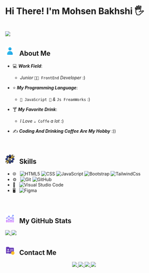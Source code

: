 # Hi There! I'm Mohsen Bakhshi 🖐
<br/>

<img src="https://github-production-user-asset-6210df.s3.amazonaws.com/74038190/241765440-80728820-e06b-4f96-9c9e-9df46f0cc0a5.gif" />

<br/>

<h2>
  <img width='30px' src= "https://github.com/MhsnBakhshi/MhsnBakhshi/blob/main/icons8-customer-48.png?raw=true" /> &nbsp;
  About Me
</h2>

- 💻 ***Work Field***:
   - *Junior* `👨‍💻 FrontEnd` *Developer* :)
- ⭐ ***My Programming Language***:
   - `👑 JavaScript 👑` *&* `Js FreamWorks` :) 
- 🍸 ***My Favorite Drink***:
   - *I Love* `☕ Coffe` *a lot* :)
  
- ✍️ ***Coding And Drinking Coffee Are My Hobby*** :))

<br/>

<h2>
  <img width='30px' src= "https://github.com/MhsnBakhshi/MhsnBakhshi/blob/main/icons8-skill-64.png?raw=true" /> &nbsp;
  Skills
</h2>

- 🌐 &nbsp;
   ![HTML5](https://img.shields.io/badge/-HTML5-333333?style=flat&logo=HTML5)
   ![CSS](https://img.shields.io/badge/-CSS-333333?style=flat&logo=CSS3&logoColor=1572B6)
   ![JavaScript](https://img.shields.io/badge/-JavaScript-333333?style=flat&logo=javascript)
   ![Bootstrap](https://img.shields.io/badge/-Bootstrap-333333?style=flat&logo=bootstrap&logoColor=563D7C)
   ![TailwindCss](https://img.shields.io/badge/-Tailwind%20Css-333333?style=flat&logo=tailwindcss)
- ⚙️ &nbsp;
   ![Git](https://img.shields.io/badge/-Git-333333?style=flat&logo=git)
   ![GitHub](https://img.shields.io/badge/-GitHub-333333?style=flat&logo=github)
- 🔧 &nbsp;
   ![Visual Studio Code](https://img.shields.io/badge/-Visual%20Studio%20Code-333333?style=flat&logo=visual-studio-code&logoColor=007ACC)
- 🖥 &nbsp;
   ![Figma](https://img.shields.io/badge/-Figma-333333?style=flat&logo=figma)

<br/>

<h2>
  <img width='30px' src= "https://github.com/MhsnBakhshi/MhsnBakhshi/blob/main/icons8-combo-chart-64.png?raw=true" /> &nbsp;
  My GitHub Stats
</h2>

<a href="https://github.com/mhsnbakhshi">
  <img src="https://github-readme-stats.vercel.app/api?username=MhsnBakhshi&show_icons=true&theme=cobalt" alt+="My GitHub Stats" />
  <img src="https://github-readme-stats.vercel.app/api/top-langs/?username=MhsnBakhshi" alt+="My language" />
</a>

<br/>

<h2>
  <img width='30px' src= "https://github.com/MhsnBakhshi/MhsnBakhshi/blob/main/icons8-contact-48%20(1).png?raw=true" /> &nbsp;
  Contact Me
</h2>
<p align= 'center'> 
  <a href= "https://instagram.com/mhsn.front">
    <img src= "https://img.shields.io/badge/Instagram-mhsn.front-red?style=flat&logo=instagram" />
  </a>
    <a href="https://t.me/mhsn_front">
    <img src= "https://img.shields.io/badge/Telegram-mhsn__front-blue?style=flat&logo=telegram" />
  </a>
   <a href= "https://github.com/mhsnbakhshi">
    <img src= "https://img.shields.io/badge/Phone-+989909244937-yellow?style=flat&logo=allocine" />
  </a>
    <a href= "https://github.com/mhsnbakhshi">
    <img src= "https://img.shields.io/badge/Gmail-mhsn.bakhshi696@gmail.com-snow?style=flat&logo=gmail" />
  </a>
</p>


